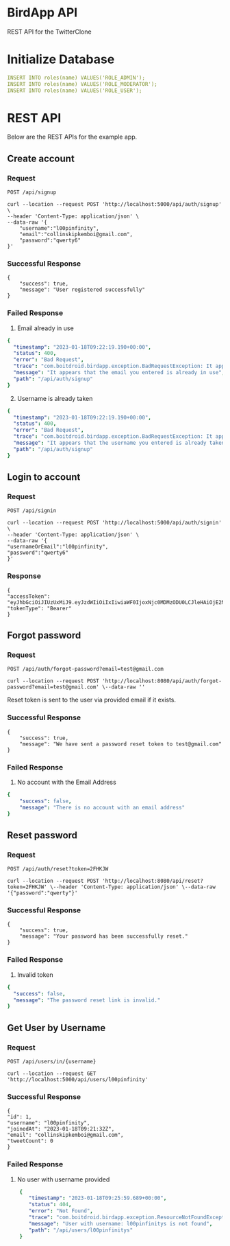 # BirdApp API
REST API for the TwitterClone

# Initialize Database
```yaml
INSERT INTO roles(name) VALUES('ROLE_ADMIN');
INSERT INTO roles(name) VALUES('ROLE_MODERATOR');
INSERT INTO roles(name) VALUES('ROLE_USER');
```

# REST API

Below are the REST APIs for the example app.

## Create account

### Request

`POST /api/signup`


    curl --location --request POST 'http://localhost:5000/api/auth/signup' \
    --header 'Content-Type: application/json' \
    --data-raw '{
        "username":"l00pinfinity",
        "email":"collinskipkemboi@gmail.com",
        "password":"qwerty6"
    }'

### Successful Response

    {
        "success": true,
        "message": "User registered successfully"
    }

### Failed Response

1. Email already in use
```yaml
{
  "timestamp": "2023-01-18T09:22:19.190+00:00",
  "status": 400,
  "error": "Bad Request",
  "trace": "com.boitdroid.birdapp.exception.BadRequestException: It appears that the username you entered is already taken\r\n\tat com.boitdroid.birdapp.service.UserServiceImpl.addUser(UserServiceImpl.java:42)\r\n\tat com.boitdroid.birdapp.controller.AuthController.registerUser(AuthController.java:52)\r\n\tat java.base/jdk.internal.reflect",
  "message": "It appears that the email you entered is already in use",
  "path": "/api/auth/signup"
}
```
2. Username is already taken
```yaml
{
  "timestamp": "2023-01-18T09:22:19.190+00:00",
  "status": 400,
  "error": "Bad Request",
  "trace": "com.boitdroid.birdapp.exception.BadRequestException: It appears that the username you entered is already taken\r\n\tat com.boitdroid.birdapp.service.UserServiceImpl.addUser(UserServiceImpl.java:42)\r\n\tat com.boitdroid.birdapp.controller.AuthController.registerUser(AuthController.java:52)\r\n\tat java.base/jdk.internal.reflect",
  "message": "It appears that the username you entered is already taken",
  "path": "/api/auth/signup"
}
```


## Login to account

### Request

`POST /api/signin`

    curl --location --request POST 'http://localhost:5000/api/auth/signin' \
    --header 'Content-Type: application/json' \
    --data-raw '{
    "usernameOrEmail":"l00pinfinity",
    "password":"qwerty6"
    }'
### Response

    {
    "accessToken": "eyJhbGciOiJIUzUxMiJ9.eyJzdWIiOiIxIiwiaWF0IjoxNjc0MDMzODU0LCJleHAiOjE2NzQwMzc0NTR9.wyeppy7ZP5rANC0FxGDG9WopmfWFhy8xzt2wqiIOoVEJFlhU4nDr7Qabswoi845mNvRhIVFaBxm1y12d1Id0Nw",
    "tokenType": "Bearer"
    }

## Forgot password

### Request

`POST /api/auth/forgot-password?email=test@gmail.com`

    curl --location --request POST 'http://localhost:8080/api/auth/forgot-password?email=test@gmail.com' \--data-raw ''

Reset token is sent to the user via provided email if it exists.

### Successful Response

    {
        "success": true,
        "message": "We have sent a password reset token to test@gmail.com"
    }

### Failed Response
1. No account with the Email Address
```yaml
{
    "success": false,
    "message": "There is no account with an email address"
}
```

## Reset password

### Request

`POST /api/auth/reset?token=2FHKJW`

    curl --location --request POST 'http://localhost:8080/api/reset?token=2FHKJW' \--header 'Content-Type: application/json' \--data-raw '{"password":"qwerty"}'

### Successful Response

    {
        "success": true,
        "message": "Your password has been successfully reset."
    }

### Failed Response
1. Invalid token
```yaml
{
  "success": false,
  "message": "The password reset link is invalid."
}
```

## Get User by Username

### Request

`POST /api/users/in/{username}`

    curl --location --request GET 'http://localhost:5000/api/users/l00pinfinity'

### Successful Response

    {
    "id": 1,
    "username": "l00pinfinity",
    "joinedAt": "2023-01-18T09:21:32Z",
    "email": "collinskipkemboi@gmail.com",
    "tweetCount": 0
    }

### Failed Response
1. No user with username provided

```yaml
    {
       "timestamp": "2023-01-18T09:25:59.689+00:00",
       "status": 404,
       "error": "Not Found",
       "trace": "com.boitdroid.birdapp.exception.ResourceNotFoundException: User with username: l00pinfinitys is not found\r\n\tat com.boitdroid.birdapp.repository",
       "message": "User with username: l00pinfinitys is not found",
       "path": "/api/users/l00pinfinitys"
    }
```


